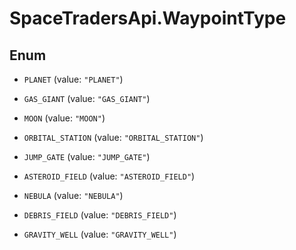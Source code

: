 # SpaceTradersApi.WaypointType

## Enum


* `PLANET` (value: `"PLANET"`)

* `GAS_GIANT` (value: `"GAS_GIANT"`)

* `MOON` (value: `"MOON"`)

* `ORBITAL_STATION` (value: `"ORBITAL_STATION"`)

* `JUMP_GATE` (value: `"JUMP_GATE"`)

* `ASTEROID_FIELD` (value: `"ASTEROID_FIELD"`)

* `NEBULA` (value: `"NEBULA"`)

* `DEBRIS_FIELD` (value: `"DEBRIS_FIELD"`)

* `GRAVITY_WELL` (value: `"GRAVITY_WELL"`)


